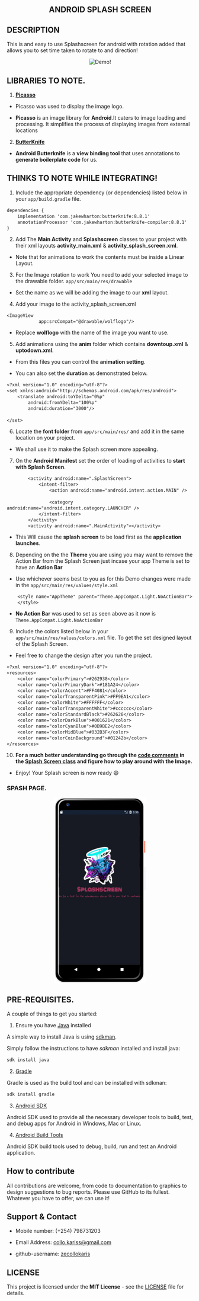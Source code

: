 ## <p align="center">ANDROID SPLASH SCREEN<p>

## DESCRIPTION

This is and easy to use Splashscreen for android with rotation added that allows you to set time taken to rotate to and direction!

<p align="center">
<img width="250" src="https://user-images.githubusercontent.com/36197725/53446706-a308b000-3a24-11e9-8df5-874d7c96e150.gif" alt="Demo!" />
<p>


## LIBRARIES TO NOTE.

1. **[Picasso](https://github.com/square/okhttp)**

- Picasso was used to display the image logo.

- **Picasso** is an image library for **Android**.It caters to image loading and processing. It simplifies the process of displaying images from external locations


2. **[ButterKnife](http://jakewharton.github.io/butterknife/)**

- **Android Butterknife** is a **view binding tool** that uses annotations to **generate boilerplate code** for us.

## THINKS TO NOTE WHILE INTEGRATING!

1. Include the appropriate dependency (or dependencies) listed below in your `app/build.gradle` file.

```
dependencies {
    implementation 'com.jakewharton:butterknife:8.8.1'
    annotationProcessor 'com.jakewharton:butterknife-compiler:8.8.1'
}
```

2. Add The **Main Activity** and **Splashscreen** classes to your project with their xml layouts **activity_main.xml** & **activity_splash_screen.xml**.

- Note that for animations to work the contents must be inside a Linear Layout.

3. For the Image rotation to work You need to add your selected image to the drawable folder. `app/src/main/res/drawable`

- Set the name as we will be adding the image to our **xml** layout.

4. Add your image to the activity_splash_screen.xml
```
<ImageView
            app:srcCompat="@drawable/wolflogo"/>
```

- Replace **wolflogo** with the name of the image you want to use.

5. Add animations using the **anim** folder which contains **downtoup.xml** & **uptodown.xml**.

- From this files you can control the **animation setting**.

- You can also set the **duration** as demonstrated below.

```
<?xml version="1.0" encoding="utf-8"?>
<set xmlns:android="http://schemas.android.com/apk/res/android">
    <translate android:toYDelta="0%p"
        android:fromYDelta="100%p"
        android:duration="3000"/>

</set>
```

6. Locate the **font folder** from `app/src/main/res/` and add it in the same location on your project.

- We shall use it to make the Splash screen more appealing.

7. On the **Android Manifest** set the order of loading of activities to **start with Splash Screen**.

```
        <activity android:name=".SplashScreen">
            <intent-filter>
                <action android:name="android.intent.action.MAIN" />

                <category android:name="android.intent.category.LAUNCHER" />
            </intent-filter>
        </activity>
        <activity android:name=".MainActivity"></activity>
```

- This Will cause the **splash screen** to be load first as the **application launches**. 

8. Depending on the the **Theme** you are using you may want to remove the Action Bar from the Splash Screen just incase your app Theme is set to have an **Action Bar**

- Use whichever seems best to you as for this Demo changes were made in the `app/src/main/res/values/style.xml`

```
    <style name="AppTheme" parent="Theme.AppCompat.Light.NoActionBar">
    </style>
```

- **No Action Bar** was used to set as seen above as it now is `Theme.AppCompat.Light.NoActionBar`

9. Include the colors listed below in your `app/src/main/res/values/colors.xml` file. To get the set designed layout of the Splash Screen. 

- Feel free to change the design after you run the project.

```
<?xml version="1.0" encoding="utf-8"?>
<resources>
    <color name="colorPrimary">#262938</color>
    <color name="colorPrimaryDark">#181A24</color>
    <color name="colorAccent">#FF4081</color>
    <color name="colorTransparentPink">#FF9EA1</color>
    <color name="colorWhite">#FFFFFF</color>
    <color name="colorTransparentWhite">#cccccc</color>
    <color name="colorStandardBlack">#262626</color>
    <color name="colorDarkBlue">#001621</color>
    <color name="colorCyanBlue">#0B9BE2</color>
    <color name="colorMidBlue">#032B3F</color>
    <color name="colorCoinBackground">#01242b</color>
</resources>
```



10. **For a much better understanding go through the [code comments](https://github.com/zecollokaris/Animated-Android-Splash-Screen/blob/master/app/src/main/java/com/splashscreen/splashscreen/SplashScreen.java) in the [Splash Screen class](https://github.com/zecollokaris/Animated-Android-Splash-Screen/blob/master/app/src/main/java/com/splashscreen/splashscreen/SplashScreen.java) and figure how to play around with the Image.**

- Enjoy! Your Splash screen is now ready :smile:

### SPASH PAGE.

<p align="center">
<img align="centre" width="250" src="Spec.md/Disp1.png" alt="Splash page" />
<p>

## PRE-REQUISITES.

A couple of things to get you started:

1. Ensure you have [Java](https://java.com/en/download/) installed

A simple way to install Java is using [sdkman](https://sdkman.io/).

Simply follow the instructions to have _sdkman_ installed and install java:

```bash
sdk install java
```

2. [Gradle](https://gradle.org/)

Gradle is used as the build tool and can be installed with sdkman:

```bash
sdk install gradle
```

3. [Android SDK](https://developer.android.com/studio/)

Android SDK used to provide all the necessary developer tools to build, test, and debug apps for Android in Windows, Mac or Linux.

4. [Android Build Tools](https://developer.android.com/studio/releases/build-tools)

Android SDK build tools used to debug, build, run and test an Android application.


## How to contribute

All contributions are welcome, from code to documentation to graphics to design suggestions to bug reports. Please use GitHub to its fullest. Whatever you have to offer, we can use it!


## Support & Contact

- Mobile number: (+254) 798731203

- Email Address: collo.kariss@gmail.com

- github-username: [zecollokaris](https://github.com/zecollokaris)

## LICENSE

This project is licensed under the **MIT License** - see the [LICENSE](LICENSE) file for details.